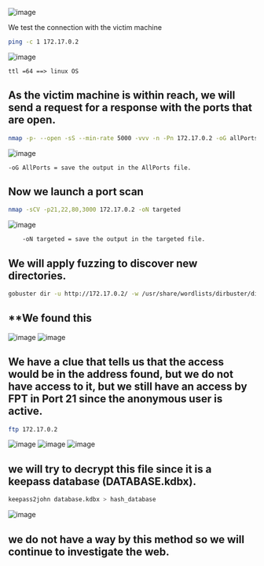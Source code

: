 ![image](https://github.com/user-attachments/assets/5aeeff3d-98f1-4b30-b5f1-3023544c972f)

We test the connection with the victim machine
```bash
ping -c 1 172.17.0.2
```
![image](https://github.com/user-attachments/assets/daa8b535-5c35-48f1-9480-41ac4c93f05c)

    ttl =64 ==> linux OS

## **As the victim machine is within reach, we will send a request for a response with the ports that are open.**

```bash
nmap -p- --open -sS --min-rate 5000 -vvv -n -Pn 172.17.0.2 -oG allPorts
```
![image](https://github.com/user-attachments/assets/c525eb41-4e8a-4a9a-b7f3-641906f1ed77)

    -oG AllPorts = save the output in the AllPorts file.

## **Now we launch a port scan**

```bash
nmap -sCV -p21,22,80,3000 172.17.0.2 -oN targeted
```
![image](https://github.com/user-attachments/assets/16069e6e-a237-472d-9164-09a792d99da0)

        -oN targeted = save the output in the targeted file.

## **We will apply fuzzing to discover new directories.**
```bash
gobuster dir -u http://172.17.0.2/ -w /usr/share/wordlists/dirbuster/directory-list-lowercase-2.3-medium.txt -x txt,py,php,sh,html,js
```

## **We found this

![image](https://github.com/user-attachments/assets/1a43b527-a6a8-4f42-ac2f-74ba0d140919)
![image](https://github.com/user-attachments/assets/a84f31d8-5011-40c2-9aae-d2108ee249b3)

## **We have a clue that tells us that the access would be in the address found, but we do not have access to it, but we still have an access by FPT in Port 21 since the anonymous user is active.**

```bash
ftp 172.17.0.2
```
![image](https://github.com/user-attachments/assets/d3f9b147-7057-45e6-aedc-f24dcbcf7779)
![image](https://github.com/user-attachments/assets/71ddd691-bb05-413a-b61c-a5785c6ac1d2)
![image](https://github.com/user-attachments/assets/c556c458-a2b0-4f66-94e1-ec7734fde2bc)

## **we will try to decrypt this file since it is a keepass database (DATABASE.kdbx).**
```bash
keepass2john database.kdbx > hash_database
```
![image](https://github.com/user-attachments/assets/ef81b728-e685-4995-a773-24b620ebcca2)

## **we do not have a way by this method so we will continue to investigate the web.**










